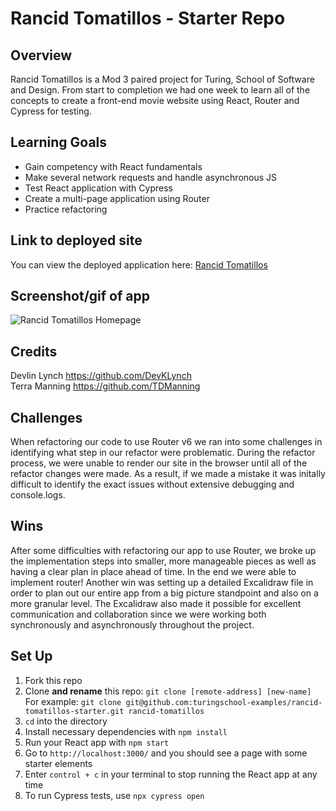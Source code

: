 # Rancid Tomatillos - Starter Repo

## Overview
Rancid Tomatillos is a Mod 3 paired project for Turing, School of Software and Design. From start to completion we had one week to learn all of the concepts to create a front-end movie website using React, Router and Cypress for testing. 

## Learning Goals
* Gain competency with React fundamentals
* Make several network requests and handle asynchronous JS
* Test React application with Cypress
* Create a multi-page application using Router
* Practice refactoring

## Link to deployed site
You can view the deployed application here: [Rancid Tomatillos](https://rancid-tomatillos-a8epnhzkd-tdmannings-projects.vercel.app/)

## Screenshot/gif of app

![Rancid Tomatillos Homepage](rancid.png)

## Credits
Devlin Lynch https://github.com/DevKLynch</br>
Terra Manning https://github.com/TDManning

## Challenges
When refactoring our code to use Router v6 we ran into some challenges in identifying what step in our refactor were problematic. During the refactor process, we were unable to render our site in the browser until all of the refactor changes were made. As a result, if we made a mistake it was initally difficult to identify the exact issues without extensive debugging and console.logs. 

## Wins
After some difficulties with refactoring our app to use Router, we broke up the implementation steps into smaller, more manageable pieces as well as having a clear plan in place ahead of time. In the end we were able to implement router! Another win was setting up a detailed Excalidraw file in order to plan out our entire app from a big picture standpoint and also on a more granular level. The Excalidraw also made it possible for excellent communication and collaboration since we were working both synchronously and asynchronously throughout the project. 


## Set Up
1.  Fork this repo
2.  Clone **and rename** this repo: `git clone [remote-address] [new-name]`  
   For example: `git clone git@github.com:turingschool-examples/rancid-tomatillos-starter.git rancid-tomatillos`
4.  `cd` into the directory
5.  Install necessary dependencies with `npm install`
6.  Run your React app with `npm start`
7.  Go to `http://localhost:3000/` and you should see a page with some starter elements
8.  Enter `control + c` in your terminal to stop running the React app at any time
9. To run Cypress tests, use `npx cypress open`
